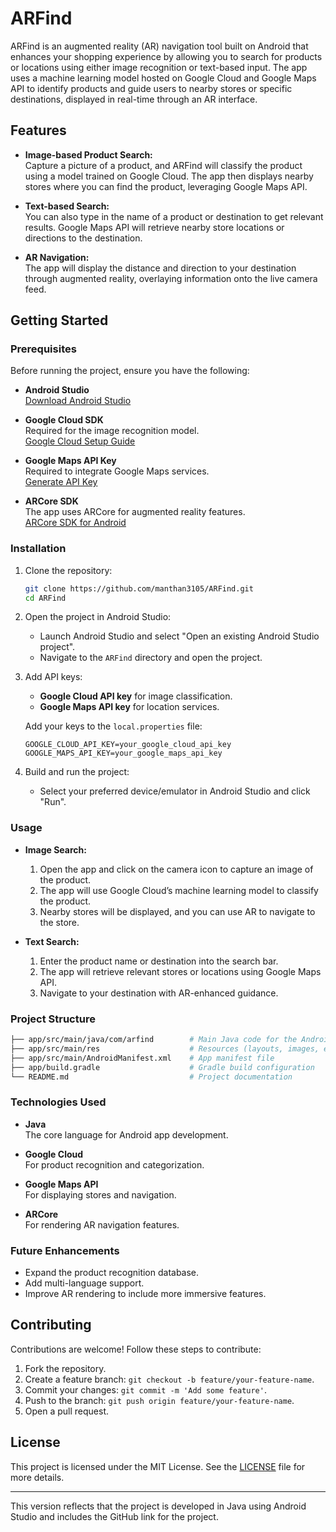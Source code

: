 # ARFind

ARFind is an augmented reality (AR) navigation tool built on Android that enhances your shopping experience by allowing you to search for products or locations using either image recognition or text-based input. The app uses a machine learning model hosted on Google Cloud and Google Maps API to identify products and guide users to nearby stores or specific destinations, displayed in real-time through an AR interface.

## Features

- **Image-based Product Search:**  
  Capture a picture of a product, and ARFind will classify the product using a model trained on Google Cloud. The app then displays nearby stores where you can find the product, leveraging Google Maps API.

- **Text-based Search:**  
  You can also type in the name of a product or destination to get relevant results. Google Maps API will retrieve nearby store locations or directions to the destination.

- **AR Navigation:**  
  The app will display the distance and direction to your destination through augmented reality, overlaying information onto the live camera feed.

## Getting Started

### Prerequisites

Before running the project, ensure you have the following:

- **Android Studio**  
  [Download Android Studio](https://developer.android.com/studio)

- **Google Cloud SDK**  
  Required for the image recognition model.  
  [Google Cloud Setup Guide](https://cloud.google.com/sdk/docs/install)

- **Google Maps API Key**  
  Required to integrate Google Maps services.  
  [Generate API Key](https://developers.google.com/maps/gmp-get-started)

- **ARCore SDK**  
  The app uses ARCore for augmented reality features.  
  [ARCore SDK for Android](https://developers.google.com/ar/develop)

### Installation

1. Clone the repository:
   ```bash
   git clone https://github.com/manthan3105/ARFind.git
   cd ARFind
   ```

2. Open the project in Android Studio:
   - Launch Android Studio and select "Open an existing Android Studio project".
   - Navigate to the `ARFind` directory and open the project.

3. Add API keys:
   - **Google Cloud API key** for image classification.
   - **Google Maps API key** for location services.
   
   Add your keys to the `local.properties` file:
   ```properties
   GOOGLE_CLOUD_API_KEY=your_google_cloud_api_key
   GOOGLE_MAPS_API_KEY=your_google_maps_api_key
   ```

4. Build and run the project:
   - Select your preferred device/emulator in Android Studio and click "Run".

### Usage

- **Image Search:**
  1. Open the app and click on the camera icon to capture an image of the product.
  2. The app will use Google Cloud’s machine learning model to classify the product.
  3. Nearby stores will be displayed, and you can use AR to navigate to the store.

- **Text Search:**
  1. Enter the product name or destination into the search bar.
  2. The app will retrieve relevant stores or locations using Google Maps API.
  3. Navigate to your destination with AR-enhanced guidance.

### Project Structure

```bash
├── app/src/main/java/com/arfind        # Main Java code for the Android application
├── app/src/main/res                    # Resources (layouts, images, etc.)
├── app/src/main/AndroidManifest.xml    # App manifest file
├── app/build.gradle                    # Gradle build configuration
└── README.md                           # Project documentation
```

### Technologies Used

- **Java**  
  The core language for Android app development.
  
- **Google Cloud**  
  For product recognition and categorization.

- **Google Maps API**  
  For displaying stores and navigation.

- **ARCore**  
  For rendering AR navigation features.

### Future Enhancements

- Expand the product recognition database.
- Add multi-language support.
- Improve AR rendering to include more immersive features.

## Contributing

Contributions are welcome! Follow these steps to contribute:

1. Fork the repository.
2. Create a feature branch: `git checkout -b feature/your-feature-name`.
3. Commit your changes: `git commit -m 'Add some feature'`.
4. Push to the branch: `git push origin feature/your-feature-name`.
5. Open a pull request.

## License

This project is licensed under the MIT License. See the [LICENSE](LICENSE) file for more details.

---

This version reflects that the project is developed in Java using Android Studio and includes the GitHub link for the project. 
